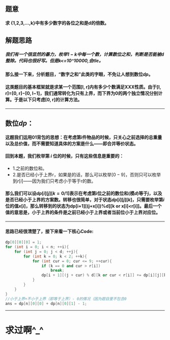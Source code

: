 ## 题意
#### 求 {1,2,3,...,k}中有多少数字的各位之和是d的倍数。
## 解题思路
##### 我们有一个很显然的暴力，枚举$1-k$中每一个数，计算数位之和，判断是否能被$d$整除。代码也很好写。但是k<=10^10000,会tle。
#### 那么接一下来，分析题目，“数字之和”此类的字眼，不免让人想到数位$dp$。
#### 这类题目的基本框架就是求某一个范围[l, r]内有多少个数满足XXX性质。由于[l, r]=[0, r]−[0, l−1]，我们通常转化为只有上界，而下界为0的两个独立情况分别计算。于是以下只考虑[0, r]的计算方法。
----
## 数位$dp$：
#### 这题我们运用$01$背包的思想：在考虑第i件物品的时候，只关心之前选择的总重量以及总价值，而不需要知道具体的方案是什么——即合并等价状态。
#### 回到本题，我们枚举第 $i$ 位的时候，只有这些信息是重要的：
- 1.之前的数位和。
- 2.是否已经小于上界r，如果是的话，那么可以枚举$[0-9]$，否则只可以枚举到$r[i]$——因为我们只考虑小于等于r的数。

#### 那么我们可以设$dp[i][j][k=0/1]$表示在考虑第i位之前的数位和(模$d$)等于$j$，以及是否已经小于上界的方案数。转移也很简单，对于状态$dp[i][j][k]$，只需要枚举第$i$位的值$x[i]$，那么转移到的状态为dp[i+1][(j+x[i])%d][k or x[i]<r[i]]。最后一个值的意思是，小于上界的条件是之前已经小于上界或者当前位小于上界对应位。
---
#### 思路已经很清楚了，接下来看一下核心Code:
```cpp
dp[0][0][0] = 1;
for (int i = 0; i < n; ++i){
	for (int j = 0; j < d; ++j){
		for (int k = 0; k < 2; ++k){
			for (int cur = 0; cur <= 9; ++cur){
				if (k == 0 and cur > r[i])
					break;
				dp[i + 1][(j + cur) % d][k or cur < r[i]] += dp[i][j][k];
			}
		}
	}
}
//小于上界+不小于上界（即等于上界）- 0的情况（因为题目里不包含0
ans = dp[n][0][0] + dp[n][0][1] - 1; 
```
---
# 求过啊^_^
